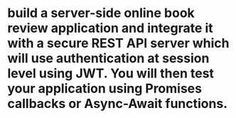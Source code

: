 # build a server-side online book review application and integrate it with a secure REST API server which will use authentication at session level using JWT. You will then test your application using Promises callbacks or Async-Await functions.
